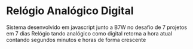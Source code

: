 # Relógio Analógico Digital
Sistema desenvolvido em javascript junto a B7W no desafio de 7 projetos em 7 dias 
Relógio tando analógico como digital retorna a hora atual 
contando segundos minutos e horas de forma crescente
